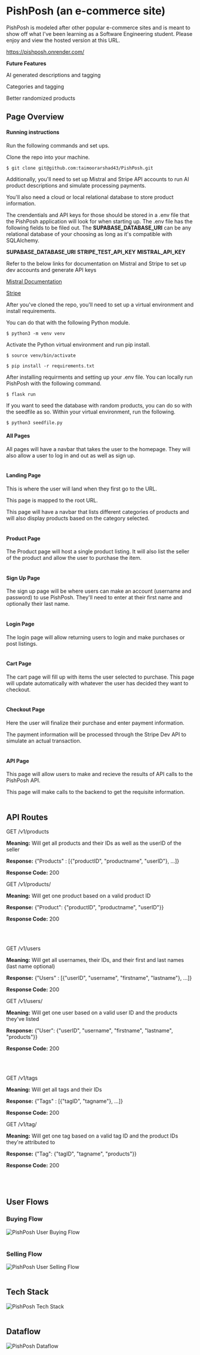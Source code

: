 # PishPosh (an e-commerce site)

PishPosh is modeled after other popular e-commerce sites and is meant to show off what I've been learning as a Software Engineering student. Please enjoy and view the hosted version at this URL.

https://pishposh.onrender.com/

**Future Features**

AI generated descriptions and tagging

Categories and tagging

Better randomized products

## Page Overview


#### Running instructions

Run the following commands and set ups.

Clone the repo into your machine.

```
$ git clone git@github.com:taimoorarshad43/PishPosh.git
```

Additionally, you'll need to set up Mistral and Stripe API accounts to run AI product descriptions and simulate processing payments.

You'll also need a cloud or local relational database to store product information.

The crendentials and API keys for those should be stored in a .env file that the PishPosh application will look for when starting up.
The .env file has the following fields to be filed out. The **SUPABASE_DATABASE_URI** can be any relational database of your choosing as long as it's compatible with SQLAlchemy.

**SUPABASE_DATABASE_URI**
**STRIPE_TEST_API_KEY**
**MISTRAL_API_KEY**

Refer to the below links for documentation on Mistral and Stripe to set up dev accounts and generate API keys

[Mistral Documentation](https://docs.mistral.ai/api/)

[Stripe](https://docs.stripe.com/keys)



After you've cloned the repo, you'll need to set up a virtual environment and install requirements.

You can do that with the following Python module.
```
$ python3 -m venv venv
```
Activate the Python virtual environment and run pip install.
```
$ source venv/bin/activate
```
```
$ pip install -r requirements.txt
```
After installing requirments and setting up your .env file. You can locally run PishPosh with the following command.
```
$ flask run
```

If you want to seed the database with random products, you can do so with the seedfile as so. Within your virtual environment, run the following.
```
$ python3 seedfile.py
```
#### All Pages

All pages will have a navbar that takes the user to the homepage. They will also allow a user to log in and out as well as sign up.
<br></br>

#### Landing Page

This is where the user will land when they first go to the URL.

This page is mapped to the root URL.

This page will have a navbar that lists different categories of products and will also display products based on the category selected.
<br></br>

#### Product Page

The Product page will host a single product listing. It will also list the seller of the product and allow the user to purchase the item.
<br></br>

#### Sign Up Page

The sign up page will be where users can make an account (username and password) to use PishPosh. They'll need to enter at their first name and optionally their last name.
<br></br>

#### Login Page

The login page will allow returning users to login and make purchases or post listings.
<br></br>

#### Cart Page

The cart page will fill up with items the user selected to purchase. This page will update automatically with whatever the user has decided they want to checkout.
<br></br>

#### Checkout Page

Here the user will finalize their purchase and enter payment information.

The payment information will be processed through the Stripe Dev API to simulate an actual transaction.
<br></br>

#### API Page

This page will allow users to make and recieve the results of API calls to the PishPosh API.

This page will make calls to the backend to get the requisite information.
<br></br>



## API Routes

GET /v1/products

**Meaning:** Will get all products and their IDs as well as the userID of the seller

**Response:** {"Products" : [{"productID", "productname", "userID"}, ...]}

**Response Code:** 200

GET /v1/products/<productID>

**Meaning:** Will get one product based on a valid product ID

**Response:** {"Product": {"productID", "productname", "userID"}}

**Response Code:** 200

<br></br>


GET /v1/users

**Meaning:** Will get all usernames, their IDs, and their first and last names (last name optional)

**Response:** {"Users" : [{"userID", "username", "firstname", "lastname"}, ...]}

**Response Code:** 200

GET /v1/users/<userId>

**Meaning:** Will get one user based on a valid user ID and the products they've listed

**Response:** {"User": {"userID", "username", "firstname", "lastname", "products"}}

**Response Code:** 200

<br></br>


GET /v1/tags

**Meaning:** Will get all tags and their IDs

**Response:** {"Tags" : [{"tagID", "tagname"}, ...]}

**Response Code:** 200

GET /v1/tag/<tagID>

**Meaning:** Will get one tag based on a valid tag ID and the product IDs they're attributed to

**Response:** {"Tag": {"tagID", "tagname", "products"}}

**Response Code:** 200

<br></br>


## User Flows

### Buying Flow

![PishPosh User Buying Flow](images/pishposh_buying_flow.png)
<br></br>

### Selling Flow

![PishPosh User Selling Flow](images/pishposh_selling_flow.png)
<br></br>



## Tech Stack

![PishPosh Tech Stack](images/pishposh_techstack.png)
<br></br>

## Dataflow

![PishPosh Dataflow](images/pishposh_data_diagram.png)
<br></br>